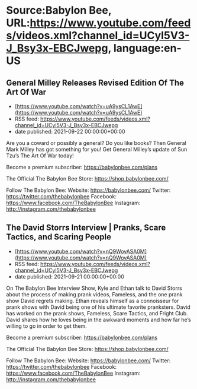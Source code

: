 # Source:Babylon Bee, URL:https://www.youtube.com/feeds/videos.xml?channel_id=UCyl5V3-J_Bsy3x-EBCJwepg, language:en-US

## General Milley Releases Revised Edition Of The Art Of War
 - [https://www.youtube.com/watch?v=uA9ysCL1AwE](https://www.youtube.com/watch?v=uA9ysCL1AwE)
 - RSS feed: https://www.youtube.com/feeds/videos.xml?channel_id=UCyl5V3-J_Bsy3x-EBCJwepg
 - date published: 2021-09-22 00:00:00+00:00

Are you a coward or possibly a general? Do you like books? Then General Mark Milley has got something for you! Get General Milley’s update of Sun Tzu’s The Art Of War today!

Become a premium subscriber:  https://babylonbee.com/plans

The Official The Babylon Bee Store:  https://shop.babylonbee.com/

Follow The Babylon Bee:
Website: https://babylonbee.com/
Twitter: https://twitter.com/thebabylonbee
Facebook: https://www.facebook.com/TheBabylonBee
Instagram: http://instagram.com/thebabylonbee

## The David Storrs Interview | Pranks, Scare Tactics, and Scaring People
 - [https://www.youtube.com/watch?v=nQ9WovASA0M](https://www.youtube.com/watch?v=nQ9WovASA0M)
 - RSS feed: https://www.youtube.com/feeds/videos.xml?channel_id=UCyl5V3-J_Bsy3x-EBCJwepg
 - date published: 2021-09-21 00:00:00+00:00

On The Babylon Bee Interview Show, Kyle and Ethan talk to David Storrs about the process of making prank videos, Fameless, and the one prank show David regrets making. Ethan reveals himself as a connoisseur for prank shows with David being one of his ultimate favorite pranksters. David has worked on the prank shows, Fameless, Scare Tactics, and Fright Club. David shares how he loves being in the awkward moments and how far he’s willing to go in order to get them. 

Become a premium subscriber:  https://babylonbee.com/plans

The Official The Babylon Bee Store:  https://shop.babylonbee.com/

Follow The Babylon Bee:
Website: https://babylonbee.com/
Twitter: https://twitter.com/thebabylonbee
Facebook: https://www.facebook.com/TheBabylonBee
Instagram: http://instagram.com/thebabylonbee

